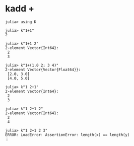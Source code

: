 # kadd +

    julia> using K
    
    julia> k"1+1"
    2

    julia> k"1+1 2"
    2-element Vector{Int64}:
     2
     3

    julia> k"1+(1.0 2; 3 4)"
    2-element Vector{Vector{Float64}}:
     [2.0, 3.0]
     [4.0, 5.0]
    
    julia> k"1 2+1"
    2-element Vector{Int64}:
     2
     3
    
    julia> k"1 2+1 2"
    2-element Vector{Int64}:
     2
     4
    
    julia> k"1 2+1 2 3"
    ERROR: LoadError: AssertionError: length(x) == length(y)
    ⋮
